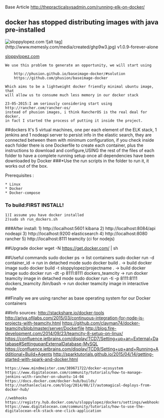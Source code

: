 Base Article http://thepracticalsysadmin.com/running-elk-on-docker/

## docker has stopped distributing images with java pre-installed 
 
 <img src="https://github.com/sloppylopez/angularclient/blob/master/app/images/100x100/foreveralone.jpg" alt="sloppylopez.com"/>
 ![alt tag](http://www.memesly.com/media/created/ghp9w3.jpg) v1.0.9-forever-alone
 
 <a href="http://sloppylopez.com/">sloppylopez.com</a>
 
    We use this problem to generate an opportunity, we will start using

        http://phusion.github.io/baseimage-docker/#solution
        https://github.com/phusion/baseimage-docker

    Which aims to be a lightweight docker friendly minimal ubuntu image, that
    will allow us to consume much less memory in our docker stack
    
    23-05-2015:I am seriously considering start using http://rancher.com/rancher-os/
    instead of phusion images, i think RancherOS is the real deal for docker,
    in fact I started the process of putting it inside the project.

##dockers
It's 5 virtual machines, one per each element of the ELK stack, 1 jenkins
and 1 nodeapi server to persist info in the elastic search, they are connected 
between them with minimum configuration, if you check inside each folder 
there is one Dockerfile to create each container, plus the instructions 
to download and configure,USING the rest of the files of each folder to 
have a complete running setup once all dependencies have been downloaded 
by Docker
###*Use the run scripts in the folder to run it, it works out of the box.

Prerequisites :

    * Linux
    * Docker
    * Docker-compose
    
### To build:FIRST INSTALL!
    1)I assume you have docker installed
    2)sudo sh run_dockers.sh
    
###After install:
    1) http://localhost:5601       kibana
    2) http://localhost:8084/api   nodeapi
    3) http://localhost:9200       elasticsearch
    4) http://localhost:8080       rancher
    5) http://localhost:8111       teamcity (ci for nodejs)

##Upgrade docker
    wget -N https://get.docker.com/ | sh

##Useful commands
    sudo docker ps  -> list containers
    sudo docker run -d container_id -> run in detached mode
    sudo docker build .  -> build docker image
    sudo docker build -t sloppylopez/projectname .  -> build docker image
    sudo docker run -dt -p 8111:8111 dockers_teamcity -> run docker teamcity image in detached mode
    sudo docker run -ti -p 8111:8111 dockers_teamcity /bin/bash -> run docker teamcity image in interactive mode

##Finally we are using rancher as base operating system for our Docker containers
   
    
##Info sources:
    http://stackshare.io/docker-tools
    http://ariya.ofilabs.com/2015/03/continuous-integration-for-node-js-projects-with-teamcity.html
    https://github.com/clayman74/docker-teamcity/blob/master/server/Dockerfile
    http://blog.fire-development.com/2014/09/23/teamcity-8-setup-on-linux/
    https://confluence.jetbrains.com/display/TCD7/Setting+up+an+External+Database#SettingupanExternalDatabase-MySQL
    https://confluence.jetbrains.com/display/TCD9/Setting+up+and+Running+Additional+Build+Agents
    http://sparktutorials.github.io/2015/04/14/getting-started-with-spark-and-docker.html

    https://www.mindmeister.com/389671722/docker-ecosystem
    https://www.digitalocean.com/community/tutorials/how-to-manage-jenkins-with-rancher-on-ubuntu-14-04
    https://docs.docker.com/docker-hub/builds/
    http://nathanleclaire.com/blog/2014/08/17/automagical-deploys-from-docker-hub/

    //webhooks
    https://registry.hub.docker.com/u/sloppylopez/dockers/settings/webhooks/
    https://www.digitalocean.com/community/tutorials/how-to-use-the-digitalocean-elk-stack-one-click-application

